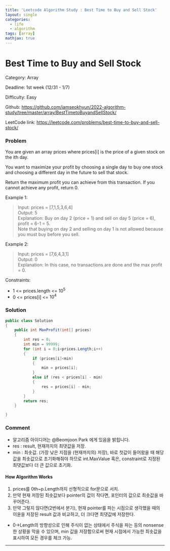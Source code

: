 ```yaml
---
title: 'Leetcode Algorithm Study : Best Time to Buy and Sell Stock'
layout: single
categories:
  - life
  - algorithm
tags: [array]
mathjax: true
---
```


# Best Time to Buy and Sell Stock

Category: Array

Deadline: 1st week (12/31 - 1/7)

Difficulty: Easy

Github: https://github.com/iamseokhyun/2022-algorithm-study/tree/master/array/BestTimetoBuyandSellStock/

LeetCode link: https://leetcode.com/problems/best-time-to-buy-and-sell-stock/

### Problem

You are given an array prices where prices[i] is the price of a given stock on the ith day.

You want to maximize your profit by choosing a single day to buy one stock and choosing a different day in the future to sell that stock.

Return the maximum profit you can achieve from this transaction. If you cannot achieve any profit, return 0.

Example 1:

>Input: prices = [7,1,5,3,6,4]<br>
>Output: 5<br>
>Explanation: Buy on day 2 (price = 1) and sell on day 5 (price = 6), profit = 6-1 = 5.<br>
>Note that buying on day 2 and selling on day 1 is not allowed because you must buy before you sell.

Example 2:

>Input: prices = [7,6,4,3,1]<br>
>Output: 0<br>
>Explanation: In this case, no transactions are done and the max profit = 0.
 

Constraints:

- 1 <= prices.length <= $10^5$
- 0 <= prices[i] <= $10^4$

### Solution

```csharp
public class Solution
{
    public int MaxProfit(int[] prices)
    {
        int res = 0;
        int min = 99999;
        for (int i = 0;i<prices.Length;i++)
        {
            if (prices[i]<min)
            {
                min = prices[i];
            }
            else if (res < prices[i] - min)
            {
                res = prices[i] - min;
            }
        }
        return res;
    }

}
```

### Comment

- 알고리즘 아이디어는 @Beomjoon Park 에게 있음을 밝힙니다.
- res : result, 현재까지의 최댓값을 저장.
- min : 최솟값. (가장 낮은 지점을 (현재까지의) 저장), 바로 첫값이 들어왔을 때 해당 값을 최솟값으로 초기화해줘야 하므로 int.MaxValue 혹은, constraint로 지정된 최댓값보다 더 큰 값으로 초기화.

#### How Algorithm Works

1. prices를 0th~p.Length까지 선형적으로 for문으로 서치.
2. 만약 현재 저장된 최솟값보다 pointer의 값이 작다면, 포인터의 값으로 최솟값을 바꾸어준다.
3. 만약 그렇지 않다면(2번에서 분기), 현재 pointer를 파는 시점으로 생각했을 때의 이윤을 저장된 result 값과 비교하고, 더 크다면 최댓값에 저장한다. 
- 0→Length의 방향성으로 인해 주식이 없는 상태에서 주식을 파는 등의 nonsense한 상황을 막을 수 있으며, min 값을 저장함으로써 현재 시점에서 가능한 최솟값을 표시하여 모든 경우를 체크 가능.

---
